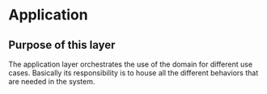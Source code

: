 # Application

## Purpose of this layer
The application layer orchestrates the use of the domain for different use cases. Basically its responsibility is to house all the  different behaviors that are needed in the system. 